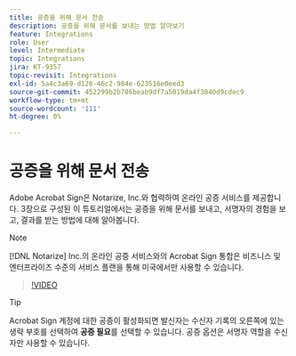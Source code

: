 ```yaml
---
title: 공증을 위해 문서 전송
description: 공증을 위해 문서를 보내는 방법 알아보기
feature: Integrations
role: User
level: Intermediate
topic: Integrations
jira: KT-9357
topic-revisit: Integrations
exl-id: 5a4c3a69-d126-46c2-984e-623516e0eed3
source-git-commit: 452299b2b786beab9df7a5019da4f3840d9cdec9
workflow-type: tm+mt
source-wordcount: '111'
ht-degree: 0%

---
```


# 공증을 위해 문서 전송

Adobe Acrobat Sign은 Notarize, Inc.와 협력하여 온라인 공증 서비스를 제공합니다. 3장으로 구성된 이 튜토리얼에서는 공증을 위해 문서를 보내고, 서명자의 경험을 보고, 결과를 받는 방법에 대해 알아봅니다.

>[!NOTE]
>
>[!DNL Notarize] Inc.의 온라인 공증 서비스와의 Acrobat Sign 통합은 비즈니스 및 엔터프라이즈 수준의 서비스 플랜을 통해 미국에서만 사용할 수 있습니다.

>[!VIDEO](https://video.tv.adobe.com/v/341029?quality=12&learn=on&hidetitle=true)

>[!TIP]
>
>Acrobat Sign 계정에 대한 공증이 활성화되면 발신자는 수신자 기록의 오른쪽에 있는 생략 부호를 선택하여 **공증 필요**&#x200B;를 선택할 수 있습니다. 공증 옵션은 서명자 역할을 수신자만 사용할 수 있습니다.
